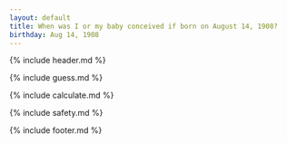 ```yaml
---
layout: default
title: When was I or my baby conceived if born on August 14, 1908?
birthday: Aug 14, 1908
---
```


{% include header.md %}

{% include guess.md %}

{% include calculate.md %}

{% include safety.md %}

{% include footer.md %}



